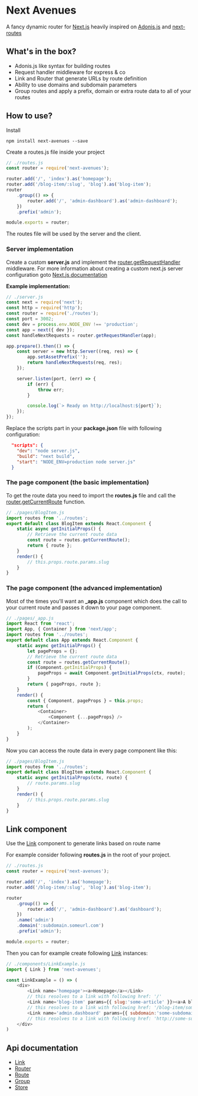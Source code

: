 # Next Avenues

A fancy dynamic router for [Next.js](https://nextjs.org/) heavily inspired on [Adonis.js](https://adonisjs.com/) and [next-routes](https://github.com/fridays/next-routes)

## What's in the box?

- Adonis.js like syntax for building routes
- Request handler middleware for express & co
- Link and Router that generate URLs by route definition
- Ability to use domains and subdomain parameters
- Group routes and apply a prefix, domain or extra route data to all of your routes

## How to use?

Install

```
npm install next-avenues --save
```

Create a routes.js file inside your project

```js
// ./routes.js
const router = require('next-avenues');

router.add('/', 'index').as('homepage');
router.add('/blog-item/:slug', 'blog').as('blog-item');
router
	.group(() => {
		router.add('/', 'admin-dashboard').as('admin-dashboard');
	})
	.prefix('admin');

module.exports = router;
```

The routes file will be used by the server and the client.

### Server implementation
Create a custom **server.js** and implement the [router.getRequestHandler](https://github.com/samueljoos/next-avenues/blob/master/docs/router.md#routergetrequesthandlerapp-customhandler) middleware.
For more information about creating a custom next.js server configuration goto [Next.js documentation](https://github.com/zeit/next.js/#custom-server-and-routing)

**Example implementation:**
```js
// ./server.js
const next = require('next');
const http = require('http');
const router = require('./routes');
const port = 3002;
const dev = process.env.NODE_ENV !== 'production';
const app = next({ dev });
const handleNextRequests = router.getRequestHandler(app);

app.prepare().then(() => {
    const server = new http.Server((req, res) => {
        app.setAssetPrefix('');
        return handleNextRequests(req, res);
    });

    server.listen(port, (err) => {
        if (err) {
            throw err;
        }

        console.log(`> Ready on http://localhost:${port}`);
    });
});
```

Replace the scripts part in your **package.json** file with following configuration:

```json
  "scripts": {
    "dev": "node server.js",
    "build": "next build",
    "start": "NODE_ENV=production node server.js"
  }
```

### The page component (the basic implementation)

To get the route data you need to import the **routes.js** file and call the [router.getCurrentRoute](https://github.com/samueljoos/next-avenues/blob/master/docs/router.md#routergetcurrentroute) function.

```js
// ./pages/BlogItem.js
import routes from '../routes';
export default class BlogItem extends React.Component {
	static async getInitialProps() {
		// Retrieve the current route data
		const route = routes.getCurrentRoute();
		return { route };
	}
	render() {
        // this.props.route.params.slug
	}
}
```

### The page component (the advanced implementation)

Most of the times you'll want an **_app.js** component which does the call to your current route and passes it down to your page component.

```js
// ./pages/_app.js
import React from 'react';
import App, { Container } from 'next/app';
import routes from '../routes';
export default class App extends React.Component {
	static async getInitialProps() {
		let pageProps = {};
		// Retrieve the current route data
		const route = routes.getCurrentRoute();
		if (Component.getInitialProps) {
			pageProps = await Component.getInitialProps(ctx, route);
		}
		return { pageProps, route };
	}
	render() {
		const { Component, pageProps } = this.props;
		return (
			<Container>
			    <Component {...pageProps} />
			</Container>
		);
	}
}
```

Now you can access the route data in every page component like this:

```js
// ./pages/BlogItem.js
import routes from '../routes';
export default class BlogItem extends React.Component {
	static async getInitialProps(ctx, route) {
		// route.params.slug
	}
	render() {
		// this.props.route.params.slug
	}
}
```

## Link component

Use the [Link](https://github.com/samueljoos/next-avenues/blob/master/docs/link.md) component to generate links based on route name

For example consider following **routes.js** in the root of your project.
```js
// ./routes.js
const router = require('next-avenues');

router.add('/', 'index').as('homepage');
router.add('/blog-item/:slug', 'blog').as('blog-item');

router
	.group(() => {
		router.add('/', 'admin-dashboard').as('dashboard');
	})
    .name('admin')
    .domain(':subdomain.someurl.com')
    .prefix('admin');

module.exports = router;
```
Then you can for example create following [Link](https://github.com/samueljoos/next-avenues/blob/master/docs/link.md) instances:
```js
// ./components/LinkExample.js
import { Link } from 'next-avenues';

const LinkExample = () => (
    <div>
        <Link name='homepage'><a>Homepage</a></Link>
        // this resolves to a link with following href: '/'
        <Link name='blog-item' params={{ slug:'some-article' }}><a>A blog post</a></Link>
        // this resolves to a link with following href: '/blog-item/some-article'
        <Link name='admin.dashboard' params={{ subdomain:'some-subdomain' }}><a>A complex route url</a></Link>
        // this resolves to a link with following href: 'http://some-subdomain.someurl.com/admin/'
    </div>
)
```

## Api documentation

- [Link](https://github.com/samueljoos/next-avenues/blob/master/docs/link.md)
- [Router](https://github.com/samueljoos/next-avenues/blob/master/docs/router.md)
- [Route](https://github.com/samueljoos/next-avenues/blob/master/docs/route.md)
- [Group](https://github.com/samueljoos/next-avenues/blob/master/docs/group.md)
- [Store](https://github.com/samueljoos/next-avenues/blob/master/docs/store.md)
